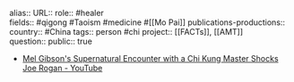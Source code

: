 alias::
URL::
role:: #healer  
fields:: #qigong #Taoism #medicine #[[Mo Pai]]
publications-productions:: 
country:: #China 
tags:: person #chi 
project:: [[FACTs]], [[AMT]]  
question::
public:: true

- [Mel Gibson's Supernatural Encounter with a Chi Kung Master Shocks Joe Rogan - YouTube](https://www.youtube.com/watch?v=wKOurjKFOL8)